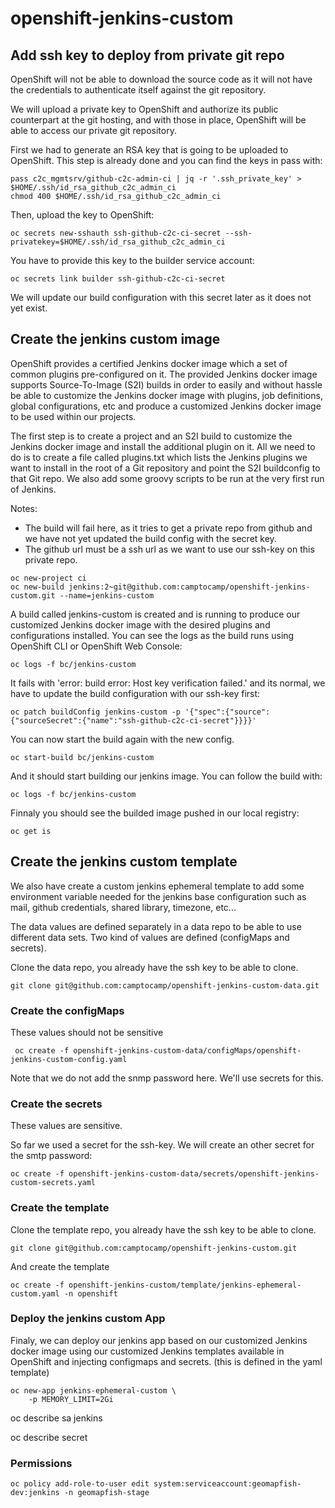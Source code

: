# openshift-jenkins-custom

## Add ssh key to deploy from private git repo

OpenShift will not be able to download the source code as it will not have the credentials to authenticate itself against the git repository.

We will upload a private key to OpenShift and authorize its public counterpart at the git hosting, and with those in place, OpenShift will be able to access our private git repository.

First we had to generate an RSA key that is going to be uploaded to OpenShift.
This step is already done and you can find the keys in pass with:

```
pass c2c_mgmtsrv/github-c2c-admin-ci | jq -r '.ssh_private_key' > $HOME/.ssh/id_rsa_github_c2c_admin_ci
chmod 400 $HOME/.ssh/id_rsa_github_c2c_admin_ci
```

Then, upload the key to OpenShift:
```
oc secrets new-sshauth ssh-github-c2c-ci-secret --ssh-privatekey=$HOME/.ssh/id_rsa_github_c2c_admin_ci
```

You have to provide this key to the builder service account:

```
oc secrets link builder ssh-github-c2c-ci-secret
```

We will update our build configuration with this secret later as it does not yet exist.

## Create the jenkins custom image

OpenShift provides a certified Jenkins docker image which a set of common plugins pre-configured on it. The provided Jenkins docker image supports Source-To-Image (S2I) builds in order to easily and without hassle be able to customize the Jenkins docker image with plugins, job definitions, global configurations, etc and produce a customized Jenkins docker image to be used within our projects.

The first step is to create a project and an S2I build to customize the Jenkins docker image and install the additional plugin on it. All we need to do is to create a file called plugins.txt which lists the Jenkins plugins we want to install in the root of a Git repository and point the S2I buildconfig to that Git repo. We also add some groovy scripts to be run at the very first run of Jenkins.

Notes:
 * The build will fail here, as it tries to get a private repo from github and we have not yet updated the build config with the secret key.
 * The github url must be a ssh url as we want to use our ssh-key on this private repo.

```
oc new-project ci
oc new-build jenkins:2~git@github.com:camptocamp/openshift-jenkins-custom.git --name=jenkins-custom
```

A build called jenkins-custom is created and is running to produce our customized Jenkins docker image with the desired plugins and configurations installed. You can see the logs as the build runs using OpenShift CLI or OpenShift Web Console:

```
oc logs -f bc/jenkins-custom
```

It fails with 'error: build error: Host key verification failed.' and its normal, we have to update the build configuration with our ssh-key first:

```
oc patch buildConfig jenkins-custom -p '{"spec":{"source":{"sourceSecret":{"name":"ssh-github-c2c-ci-secret"}}}}'
```

You can now start the build again with the new config.

```
oc start-build bc/jenkins-custom
```

And it should start building our jenkins image. You can follow the build with:

```
oc logs -f bc/jenkins-custom
```

Finnaly you should see the builded image pushed in our local registry:

```
oc get is
```

## Create the jenkins custom template

We also have create a custom jenkins ephemeral template to add some environment variable needed for the jenkins base configuration such as mail, github credentials, shared library, timezone, etc...

The data values are defined separately in a data repo to be able to use different data sets. Two kind of values are defined (configMaps and secrets).

Clone the data repo, you already have the ssh key to be able to clone.

```
git clone git@github.com:camptocamp/openshift-jenkins-custom-data.git
```

### Create the configMaps

These values should not be sensitive

```
 oc create -f openshift-jenkins-custom-data/configMaps/openshift-jenkins-custom-config.yaml
```

Note that we do not add the snmp password here. We'll use secrets for this.

### Create the secrets

These values are sensitive.

So far we used a secret for the ssh-key. We will create an other secret for the smtp password:

```
oc create -f openshift-jenkins-custom-data/secrets/openshift-jenkins-custom-secrets.yaml
```

### Create the template
Clone the template repo, you already have the ssh key to be able to clone.

```
git clone git@github.com:camptocamp/openshift-jenkins-custom.git
```

And create the template

```
oc create -f openshift-jenkins-custom/template/jenkins-ephemeral-custom.yaml -n openshift
```

### Deploy the jenkins custom App

Finaly, we can deploy our jenkins app based on our customized Jenkins docker image using our customized Jenkins templates available in OpenShift and injecting configmaps and secrets. (this is defined in the yaml template)

```
oc new-app jenkins-ephemeral-custom \
    -p MEMORY_LIMIT=2Gi
```

oc describe sa jenkins

oc describe secret <jenkins-token>



### Permissions

```
oc policy add-role-to-user edit system:serviceaccount:geomapfish-dev:jenkins -n geomapfish-stage
```